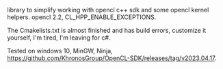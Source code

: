 library to simplify working with opencl c++ sdk and some opencl kernel helpers. opencl 2.2, CL_HPP_ENABLE_EXCEPTIONS.

The Cmakelists.txt is almost finished and has build errors, customize it yourself, I'm tired, I'm leaving for c#.

Tested on windows 10, MinGW, Ninja, https://github.com/KhronosGroup/OpenCL-SDK/releases/tag/v2023.04.17.
